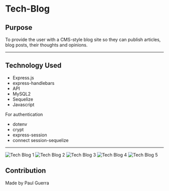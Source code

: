 # Tech-Blog

## Purpose

To provide the user with a CMS-style blog site so they can publish articles, blog posts, their thoughts and opinions.

---

## Technology Used

- Express.js
- express-handlebars
- API
- MySQL2
- Sequelize
- Javascript

For authentication

- dotenv
- crypt
- express-session
- connect session-sequelize

---

![Tech Blog 1](https://user-images.githubusercontent.com/92958186/153083513-befbe1aa-ec18-423c-a666-f2780fa25636.png)
![Tech Blog 2](https://user-images.githubusercontent.com/92958186/153083524-5259f365-5ca7-4beb-a09e-66d04a6a0de7.png)
![Tech Blog 3](https://user-images.githubusercontent.com/92958186/153083530-92292d93-74a0-4f13-81f1-dd58e32bc154.png)
![Tech Blog 4](https://user-images.githubusercontent.com/92958186/153083535-8858b5e6-1d3c-491e-9f38-aab7c3ff8b82.png)
![Tech Blog 5](https://user-images.githubusercontent.com/92958186/153083549-a1953549-d1ba-4c7d-b3e8-04616ea74c4d.png)

## Contribution

Made by Paul Guerra
